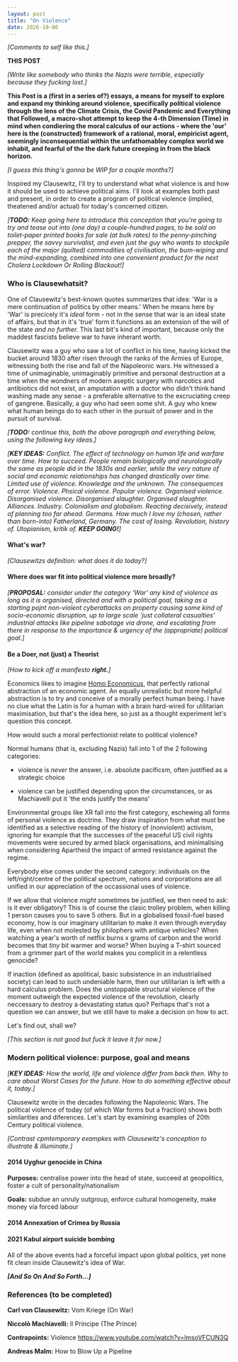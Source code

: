 ```yaml
---
layout: post
title: "On Violence"
date: 2026-10-06
---
```


_[Comments to self like this.]_

**THIS POST**

_[Write like somebody who thinks the Nazis were terrible, especially because they fucking lost.]_

**This Post is a (first in a series of?) essays, a means for myself to explore and expand my thinking around violence, specifically political violence through the lens of the Climate Crisis, the Covid Pandemic and Everything that Followed, a macro-shot attempt to keep the 4-th Dimension (Time) in mind when condiering the moral calculus of our actions - where the 'our' here is the (constructed) framework of a rational, moral, empiricist agent, seemingly inconsequential within the unfathomabley complex world we inhabit, and fearful of the the dark future creeping in from the black horizon.**     

_[I guess this thing's gonna be WIP for a couple months?]_

Inspired my Clausewitz, I'll try to understand what what violence is and how it should be used to achieve political aims. I'll look at examples both past and present, in order to create a program of political violence (implied, theatened and/or actual) for today's concerned citizen.  

_[**TODO:** Keep going here to introduce this conception that you're going to try and tease out into (one day) a couple-hundred pages, to be sold on toilet-paper printed books for sale (at bulk rates) to the penny-pinching prepper, the savvy survivalist, and even just the guy who wants to stockpile each of the major (quilted) commodities of civilisation, the bum-wiping and the mind-expanding, combined into one convenient product for the next Cholera Lockdown Or Rolling Blackout!]_

### Who is Clausewhatsit?

One of Clausewitz's best-known quotes summarizes that idea: 'War is a mere continuation of politics by other means.' When he means here by 'War' is precicely it's _ideal_ form - not in the sense that war is an ideal state of affairs, but that in it's 'true' form it functions as an extension of the will of the state _and no further._ This last bit's kind of important, because only the maddest fascists believe war to have inherant worth. 

Clausewitz was a guy who saw a lot of conflict in his time, having kicked the bucket around 1830 after risen through the ranks of the Armies of Europe, witnessing both the rise and fall of the Napoleonic wars. He witnessed a time of unimaginable, unimaginably primitive and personal destruction at a time when the wondners of modern aseptic surgery with narcotics and antibiotics did not exist, an amputation with a doctor who didn't think hand washing made any sense - a preferable alternative to the excruciating creep of gangrene. Basically, a guy who had seen some shit. A guy who knew what human beings do to each other in the pursuit of power and in the pursuit of survival.

_[**TODO:** continue this, both the above paragraph and everything below, using the following key ideas.]_

_[**KEY IDEAS:** Conflict. The effect of technology on human life and warfare over time. How to succeed. People remain biologically and neurologically the same as people did in the 1830s and earlier, while the very nature of social and economic relationships has changed drastically over time. Limited use of violence. Knowledge and the unknown. The consequences of error. Violence. Phsical violence. Popular violence. Organised violence. Disorganised violence. Disorganised slaughter. Organised slaughter. Alliances. Industry. Colonialism and globalism. Reacting decisively, instead of planning too far ahead. Germans. How much I love my (chosen, rather than born-into) Fatherland, Germany. The cost of losing. Revolution, history of. Utopianism, kritik of. **KEEP GOING!**]_

#### What's war?

_[Clausewitzs definition: what does it do today?]_

#### Where does war fit into political violence more broadly?

_[**PROPOSAL:** consider under the category 'War' any kind of violence as long as it is organised, directed and with a political goal, taking as a starting pojnt non-violent cyberattacks on property causing some kind of socio-economic disruption, up to large scale 'just collateral casualties' industrial attacks like pipeline sabotage via drone, and escalating from there in response to the importance & urgency of the (appropriate) political goal.]_

#### Be a Doer, not (just) a Theorist

_[How to kick off a manifesto **right.**]_

Economics likes to imagine [Homo Economicus](https://en.wikipedia.org/wiki/Homo_economicus), that perfectly rational abstraction of an economic agent. An equally unrealistic but more helpful abstraction is to try and conceive of a morally perfect human being. I have no clue what the Latin is for a human with a brain hard-wired for utilitarian maximisation, but that's the idea here, so just as a thought experiment let's question this concept.  

How would such a moral perfectionist relate to political violence?

Normal humans (that is, excluding Nazis) fall into 1 of the 2 following categories:

* violence is _never_ the answer, i.e. absolute pacificsm, often justified as a strategic choice

* violence can be justified depending upon the circumstances, or as Machiavelli put it 'the ends justify the means'

Environmental groups like XR fall into the first category, eschewing all forms of personal violence as doctrine. They draw inspiration from what must be identified as a selective reading of the history of (nonviolent) activism, ignoring for example that the successes of the peaceful US civil rights movements were secured by armed black organisations, and minimalising when considering Apartheid the impact of armed resistance against the regime.

Everybody else comes under the second category: individuals on the left/right/centre of the political spectrum, nations and corporations are all unified in our appreciation of the occassional uses of violence.  

If we allow that violence _might_ sometimes be justified, we then need to ask: is it ever obligatory? This is of course the clasic trolley problem, when killing 1 person causes you to save 5 others. But in a globalised fossil-fuel based economy, how is our imaginary utilitarian to make it even through everyday life, even when not molested by philophers with antique vehicles? When watching a year's worth of netflix burns x grams of carbon and the world becomes that _tiny_ bit warmer and worse? When buying a T-shirt sourced from a grimmer part of the world makes you complicit in a relentless genocide?  

If inaction (defined as apolitical, basic subsistence in an industrialised society) can lead to such undeniable harm, then our utilitarian is left with a hard calculus problem. Does the unstoppable structural violence of the moment outweigh the expected violence of the revolution, clearly neccessary to destroy a devastating status quo? Perhaps that's not a question we can answer, but we still have to make a decision on how to act.  

Let's find out, shall we?

_[This section is not good but fuck it leave it for now.]_

### Modern political violence: purpose, goal and means

_[**KEY IDEAS:** How the world, life and violence differ from back then. Why to care about Worst Cases for the future. How to do something effective about it, today.]_

Clausewitz wrote in the decades following the Napoleonic Wars. The political violence of today (of which War forms but a fraction) shows both similarities and diferences. Let's start by examining examples of 20th Century political violence.  

_[Contrast cpmtemporary exampkes with Clausewitz's conception to illustrate & illuminate.]_

#### 2014 Uyghur genocide in China

**Purposes:** centralise power into the head of state, succeed at geopolitics, foster a cult of personality/nationalism

**Goals:** subdue an unruly outgroup, enforce cultural homogeneity, make money via forced labour

#### 2014 Annexation of Crimea by Russia

#### 2021 Kabul airport suicide bombing

All of the above events had a forceful impact upon global politics, yet none fit clean inside Clausewitz's idea of War.  

_**[And So On And So Forth...]**_







### References (to be completed)

**Carl von Clausewitz:** Vom Kriege (On War)

**Niccolò Machiavelli:** Il Principe (The Prince)

**Contrapoints:** Violence https://www.youtube.com/watch?v=lmsoVFCUN3Q

**Andreas Malm:** How to Blow Up a Pipeline 

